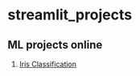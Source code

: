 # streamlit_projects
## ML projects online

1. [Iris Classification](https://share.streamlit.io/qehh/steamlit_projects/main/Iris/web_iris.py)
